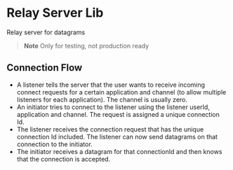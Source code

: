 # Relay Server Lib

Relay server for datagrams

> **Note** Only for testing, not production ready

## Connection Flow

* A listener tells the server that the user wants to receive incoming connect requests for a certain application and channel (to allow multiple listeners for each application). The channel is usually zero.
* An initiator tries to connect to the listener using the listener userId, application and channel. The request is assigned a unique connection Id.
* The listener receives the connection request that has the unique connection Id included. The listener can now send datagrams on that connection to the initiator.
* The initiator receives a datagram for that connectionId and then knows that the connection is accepted.
